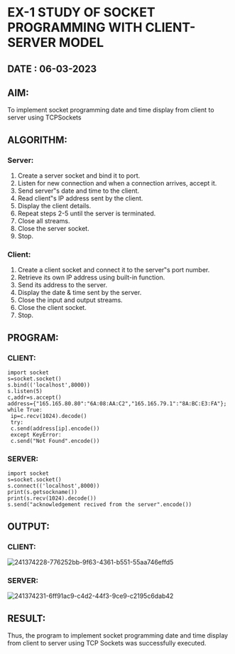 # EX-1 STUDY OF SOCKET PROGRAMMING WITH CLIENT-SERVER MODEL

## DATE : 06-03-2023

## AIM:
To implement socket programming date and time display from client to
server using TCPSockets 

## ALGORITHM:

### Server:
1. Create a server socket and bind it to port.
2. Listen for new connection and when a connection arrives, accept it.
3. Send server‟s date and time to the client.
4. Read client‟s IP address sent by the client.
5. Display the client details.
6. Repeat steps 2-5 until the server is terminated.
7. Close all streams.
8. Close the server socket.
9. Stop.


### Client:
1. Create a client socket and connect it to the server‟s port number.
2. Retrieve its own IP address using built-in function.
3. Send its address to the server.
4. Display the date & time sent by the server.
5. Close the input and output streams.
6. Close the client socket.
7. Stop.


## PROGRAM:
### CLIENT:
```
import socket
s=socket.socket()
s.bind(('localhost',8000))
s.listen(5)
c,addr=s.accept()
address={"165.165.80.80":"6A:08:AA:C2","165.165.79.1":"8A:BC:E3:FA"};
while True:
 ip=c.recv(1024).decode()
 try:
 c.send(address[ip].encode())
 except KeyError:
 c.send("Not Found".encode()) 
 ```
### SERVER:
```
import socket
s=socket.socket()
s.connect(('localhost',8000))
print(s.getsockname())
print(s.recv(1024).decode())
s.send("acknowledgement recived from the server".encode())
```
## OUTPUT: 

### CLIENT:

![241374228-776252bb-9f63-4361-b551-55aa746effd5](https://github.com/Mena-Rossini/19CS406-EX-1/assets/102855266/4ab8ff31-15d7-4c3e-8588-5b363833ece1)


### SERVER:

![241374231-6ff91ac9-c4d2-44f3-9ce9-c2195c6dab42](https://github.com/Mena-Rossini/19CS406-EX-1/assets/102855266/1dca8633-b1aa-43ee-ac7b-001fae246555)


## RESULT:
Thus, the program to implement socket programming date and time display from client to 
server using TCP Sockets was successfully executed.
